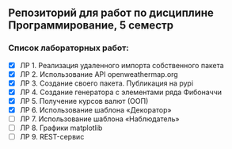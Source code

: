 ## Репозиторий для работ по дисциплине Программирование, 5 семестр

### Список лабораторных работ:
- [x] ЛР 1. Реализация удаленного импорта собственного пакета
- [x] ЛР 2. Использование API openweathermap.org
- [x] ЛР 3. Создание своего пакета. Публикация на pypi
- [x] ЛР 4. Создание генератора с элементами ряда Фибоначчи
- [x] ЛР 5. Получение курсов валют (ООП)
- [x] ЛР 6. Использование шаблона «Декоратор»
- [ ] ЛР 7. Использование шаблона «Наблюдатель»
- [ ] ЛР 8. Графики matplotlib
- [ ] ЛР 9. REST-сервис
